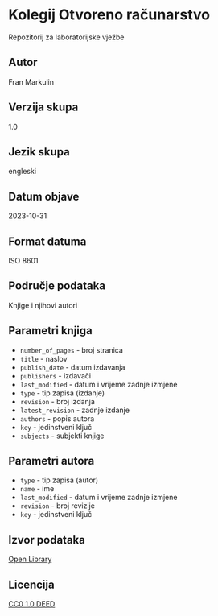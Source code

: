 # Kolegij Otvoreno računarstvo
Repozitorij za laboratorijske vježbe
## Autor
Fran Markulin
## Verzija skupa
1.0
## Jezik skupa
engleski
## Datum objave
2023-10-31
## Format datuma
ISO 8601
## Područje podataka
Knjige i njihovi autori
## Parametri knjiga
- `number_of_pages` - broj stranica
- `title` - naslov
- `publish_date` - datum izdavanja
- `publishers` - izdavači
- `last_modified` - datum i vrijeme zadnje izmjene
- `type` - tip zapisa (izdanje)
- `revision` - broj izdanja
- `latest_revision` - zadnje izdanje
- `authors` - popis autora
- `key` - jedinstveni ključ
- `subjects` - subjekti knjige
## Parametri autora
- `type` - tip zapisa (autor)
- `name` - ime
- `last_modified` - datum i vrijeme zadnje izmjene
- `revision` - broj revizije
- `key` - jedinstveni ključ
## Izvor podataka
[Open Library](https://openlibrary.org/)
## Licencija
[CC0 1.0 DEED](https://creativecommons.org/publicdomain/zero/1.0/)